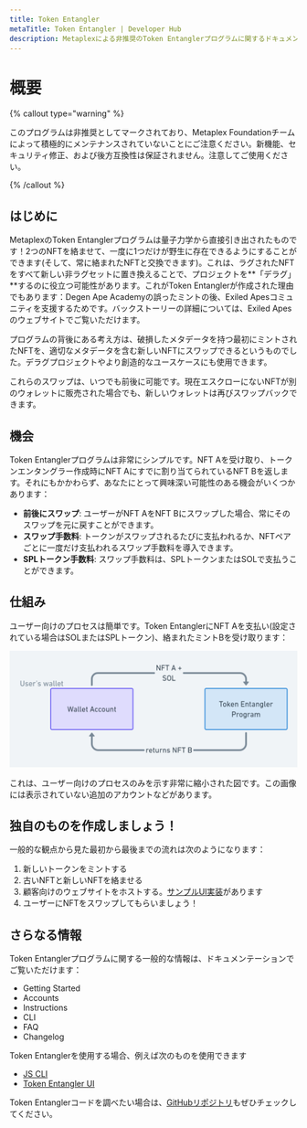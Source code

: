```yaml
---
title: Token Entangler
metaTitle: Token Entangler | Developer Hub
description: Metaplexによる非推奨のToken Entanglerプログラムに関するドキュメンテーション。
---
```


# 概要

{% callout type="warning" %}

このプログラムは非推奨としてマークされており、Metaplex Foundationチームによって積極的にメンテナンスされていないことにご注意ください。新機能、セキュリティ修正、および後方互換性は保証されません。注意してご使用ください。

{% /callout %}

## はじめに

MetaplexのToken Entanglerプログラムは量子力学から直接引き出されたものです！2つのNFTを絡ませて、一度に1つだけが野生に存在できるようにすることができます(そして、常に絡まれたNFTと交換できます)。これは、ラグされたNFTをすべて新しい非ラグセットに置き換えることで、プロジェクトを**「デラグ」**するのに役立つ可能性があります。これがToken Entanglerが作成された理由でもあります：Degen Ape Academyの誤ったミントの後、Exiled Apesコミュニティを支援するためです。バックストーリーの詳細については、Exiled Apesのウェブサイトでご覧いただけます。

プログラムの背後にある考え方は、破損したメタデータを持つ最初にミントされたNFTを、適切なメタデータを含む新しいNFTにスワップできるというものでした。デラグプロジェクトやより創造的なユースケースにも使用できます。

これらのスワップは、いつでも前後に可能です。現在エスクローにないNFTが別のウォレットに販売された場合でも、新しいウォレットは再びスワップバックできます。

## 機会

Token Entanglerプログラムは非常にシンプルです。NFT Aを受け取り、トークンエンタングラー作成時にNFT Aにすでに割り当てられているNFT Bを返します。それにもかかわらず、あなたにとって興味深い可能性のある機会がいくつかあります：

- **前後にスワップ**: ユーザーがNFT AをNFT Bにスワップした場合、常にそのスワップを元に戻すことができます。
- **スワップ手数料**: トークンがスワップされるたびに支払われるか、NFTペアごとに一度だけ支払われるスワップ手数料を導入できます。
- **SPLトークン手数料**: スワップ手数料は、SPLトークンまたはSOLで支払うことができます。

## 仕組み

ユーザー向けのプロセスは簡単です。Token EntanglerにNFT Aを支払い(設定されている場合はSOLまたはSPLトークン)、絡まれたミントBを受け取ります：

![Image showing the general Token Entangler process. It shows a Wallet and the Token Entangler Program as a box. The boxes are connected with two arrows. One from Wallet to Entangler with annotation "NFT A + SOL" and another one from Entangler to Wallet with annotation "NFT B"](https://github.com/metaplex-foundation/docs/blob/main/static/assets/programs/token-entangler/Token-Entangler-Overview-Process.png?raw=true)

これは、ユーザー向けのプロセスのみを示す非常に縮小された図です。この画像には表示されていない追加のアカウントなどがあります。

## 独自のものを作成しましょう！

一般的な観点から見た最初から最後までの流れは次のようになります：

1. 新しいトークンをミントする
2. 古いNFTと新しいNFTを絡ませる
3. 顧客向けのウェブサイトをホストする。[サンプルUI実装](https://github.com/metaplex-foundation/token-entangler-ui)があります
4. ユーザーにNFTをスワップしてもらいましょう！

## さらなる情報

Token Entanglerプログラムに関する一般的な情報は、ドキュメンテーションでご覧いただけます：

- Getting Started
- Accounts
- Instructions
- CLI
- FAQ
- Changelog

Token Entanglerを使用する場合、例えば次のものを使用できます

- [JS CLI](https://github.com/metaplex-foundation/deprecated-clis/blob/main/src/token-entangler-cli.ts)
- [Token Entangler UI](https://github.com/metaplex-foundation/token-entangler-ui)

Token Entanglerコードを調べたい場合は、[GitHubリポジトリ](https://github.com/metaplex-foundation/metaplex-program-library/tree/master/token-entangler/)もぜひチェックしてください。
